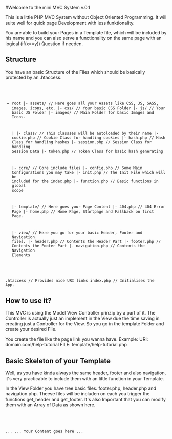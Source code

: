 #Welcome to the mini MVC System v.0.1

This is a little PHP MVC System without Object Oriented Programming.
It will suite well for quick page Development with less funktionality.

You are able to build your Pages in a Template file, which will be included
by his name and you can also serve a functionality on the same page with an
logical (if(x==y)) Question if needen.


## Structure
You have an basic Structure of the Files which should be basically protected by an .htaccess.
<code>
  - root
    |- assets/              // Here goes all your Assets like CSS, JS, SASS, images, icons, etc.
        |- css/             // Your basic CSS Folder
        |- js/              // Your basic JS  Folder
        |- images/          // Main Folder for basic Images and Icons.

    |
    |- class/               // This Classses will be autoloaded by their name
        |- cookie.php       // Cookie Class for handling cookies
        |- hash.php         // Hash Class for handling hashes
        |- session.php      // Session Class for handling Session Data
        |- token.php        // Token Class for basic hash generating

    |- core/                // Core include files
        |- config.php       // Some Main Configurations you may take
        |- init.php         // The Init File which will be included for the index.php
        |- function.php     // Basic functions in global scope

    |- template/            // Here goes your Page Content
        |- 404.php          // 404 Error Page
        |- home.php         // Home Page, Startpage and Fallback on first Page.

    |- view/                // Here you go for your basic Header, Footer and Navigation files.
        |- header.php       // Contents the Header Part
        |- footer.php       // Contents the Footer Part
        |- navigation.php   // Contents the Navigation Elements

  .htaccess                 // Provides nice URI links
  index.php                 // Initialises the App.
</code>

## How to use it?
This MVC is using the Model View Controller prinzip by a part of it.
The Controller is actually just an implement in the View
due the time saving in creating just a Controller for the View.
So you go in the template Folder and create your desired File.

You create the file like the page link you wanna have. Example:
  URI:   domain.com/help-tutorial
  FILE:  template/help-tutorial.php


## Basic Skeleton of your Template
Well, as you have kinda always the same header, footer and also navigation,
it's very practicable to include them with an little function in your Template.

In the View Folder you have tree basic files. footer.php, header.php and navigation.php.
Theese files will be includen on each you trigger the functions get_header and get_footer.
It's also Important that you can modify them with an Array of Data as shown here.
<code>
  <?php get_header(); ?>
  ...
  ... Your Content goes here
  ...
  <?php get_footer(); ?>
</code>
